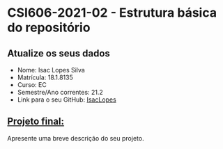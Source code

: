 # **CSI606-2021-02 - Estrutura básica do repositório**

## Atualize os seus dados

- Nome: Isac Lopes Silva
- Matrícula: 18.1.8135
- Curso: EC
- Semestre/Ano correntes: 21.2
- Link para o seu GitHub: [IsacLopes](https://github.com/IsacLopesS)

## [Projeto final:](./Projeto/README.md)

Apresente uma breve descrição do seu projeto.
